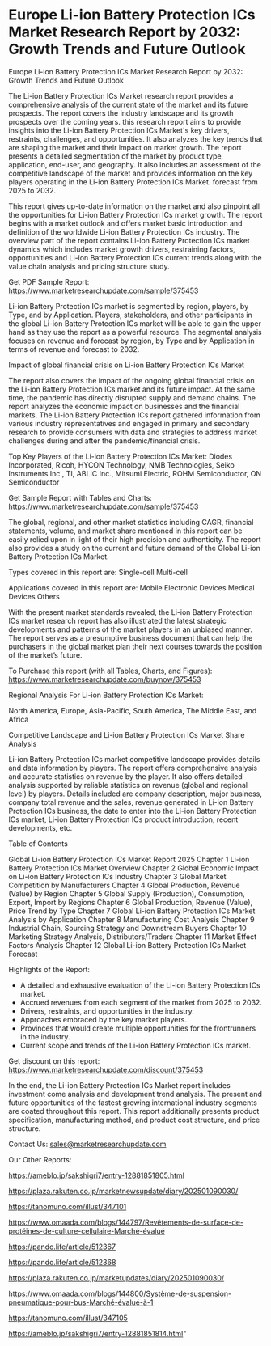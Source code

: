 # Europe Li-ion Battery Protection ICs Market Research Report by 2032: Growth Trends and Future Outlook
Europe Li-ion Battery Protection ICs Market Research Report by 2032: Growth Trends and Future Outlook

The Li-ion Battery Protection ICs Market research report provides a comprehensive analysis of the current state of the market and its future prospects. The report covers the industry landscape and its growth prospects over the coming years. this research report aims to provide insights into the Li-ion Battery Protection ICs Market's key drivers, restraints, challenges, and opportunities. It also analyzes the key trends that are shaping the market and their impact on market growth. The report presents a detailed segmentation of the market by product type, application, end-user, and geography. It also includes an assessment of the competitive landscape of the market and provides information on the key players operating in the Li-ion Battery Protection ICs Market. forecast from 2025 to 2032.

This report gives up-to-date information on the market and also pinpoint all the opportunities for Li-ion Battery Protection ICs market growth. The report begins with a market outlook and offers market basic introduction and definition of the worldwide Li-ion Battery Protection ICs industry. The overview part of the report contains Li-ion Battery Protection ICs market dynamics which includes market growth drivers, restraining factors, opportunities and Li-ion Battery Protection ICs current trends along with the value chain analysis and pricing structure study.

Get PDF Sample Report: https://www.marketresearchupdate.com/sample/375453

Li-ion Battery Protection ICs market is segmented by region, players, by Type, and by Application. Players, stakeholders, and other participants in the global Li-ion Battery Protection ICs market will be able to gain the upper hand as they use the report as a powerful resource. The segmental analysis focuses on revenue and forecast by region, by Type and by Application in terms of revenue and forecast to 2032.

Impact of global financial crisis on Li-ion Battery Protection ICs Market

The report also covers the impact of the ongoing global financial crisis on the Li-ion Battery Protection ICs market and its future impact. At the same time, the pandemic has directly disrupted supply and demand chains. The report analyzes the economic impact on businesses and the financial markets. The Li-ion Battery Protection ICs report gathered information from various industry representatives and engaged in primary and secondary research to provide consumers with data and strategies to address market challenges during and after the pandemic/financial crisis.

Top Key Players of the Li-ion Battery Protection ICs Market:
Diodes Incorporated, Ricoh, HYCON Technology, NMB Technologies, Seiko Instruments Inc., TI, ABLIC Inc., Mitsumi Electric, ROHM Semiconductor, ON Semiconductor


Get Sample Report with Tables and Charts: https://www.marketresearchupdate.com/sample/375453

The global, regional, and other market statistics including CAGR, financial statements, volume, and market share mentioned in this report can be easily relied upon in light of their high precision and authenticity. The report also provides a study on the current and future demand of the Global Li-ion Battery Protection ICs Market.

Types covered in this report are:
Single-cell
Multi-cell


Applications covered in this report are:
Mobile Electronic Devices
Medical Devices
Others


With the present market standards revealed, the Li-ion Battery Protection ICs market research report has also illustrated the latest strategic developments and patterns of the market players in an unbiased manner. The report serves as a presumptive business document that can help the purchasers in the global market plan their next courses towards the position of the market’s future.

To Purchase this report (with all Tables, Charts, and Figures): https://www.marketresearchupdate.com/buynow/375453

Regional Analysis For Li-ion Battery Protection ICs Market:

North America, Europe, Asia-Pacific, South America, The Middle East, and Africa

Competitive Landscape and Li-ion Battery Protection ICs Market Share Analysis

Li-ion Battery Protection ICs market competitive landscape provides details and data information by players. The report offers comprehensive analysis and accurate statistics on revenue by the player. It also offers detailed analysis supported by reliable statistics on revenue (global and regional level) by players. Details included are company description, major business, company total revenue and the sales, revenue generated in Li-ion Battery Protection ICs business, the date to enter into the Li-ion Battery Protection ICs market, Li-ion Battery Protection ICs product introduction, recent developments, etc.

Table of Contents

Global Li-ion Battery Protection ICs Market Report 2025
Chapter 1 Li-ion Battery Protection ICs Market Overview
Chapter 2 Global Economic Impact on Li-ion Battery Protection ICs Industry
Chapter 3 Global Market Competition by Manufacturers
Chapter 4 Global Production, Revenue (Value) by Region
Chapter 5 Global Supply (Production), Consumption, Export, Import by Regions
Chapter 6 Global Production, Revenue (Value), Price Trend by Type
Chapter 7 Global Li-ion Battery Protection ICs Market Analysis by Application
Chapter 8 Manufacturing Cost Analysis
Chapter 9 Industrial Chain, Sourcing Strategy and Downstream Buyers
Chapter 10 Marketing Strategy Analysis, Distributors/Traders
Chapter 11 Market Effect Factors Analysis
Chapter 12 Global Li-ion Battery Protection ICs Market Forecast

Highlights of the Report:

- A detailed and exhaustive evaluation of the Li-ion Battery Protection ICs market.
- Accrued revenues from each segment of the market from 2025 to 2032.
- Drivers, restraints, and opportunities in the industry.
- Approaches embraced by the key market players.
- Provinces that would create multiple opportunities for the frontrunners in the industry.
- Current scope and trends of the Li-ion Battery Protection ICs market.

Get discount on this report: https://www.marketresearchupdate.com/discount/375453

In the end, the Li-ion Battery Protection ICs Market report includes investment come analysis and development trend analysis. The present and future opportunities of the fastest growing international industry segments are coated throughout this report. This report additionally presents product specification, manufacturing method, and product cost structure, and price structure.

Contact Us:
sales@marketresearchupdate.com

Our Other Reports:

https://ameblo.jp/sakshigri7/entry-12881851805.html

https://plaza.rakuten.co.jp/marketnewsupdate/diary/202501090030/

https://tanomuno.com/illust/347101

https://www.omaada.com/blogs/144797/Revêtements-de-surface-de-protéines-de-culture-cellulaire-Marché-évalué

https://pando.life/article/512367

https://pando.life/article/512368

https://plaza.rakuten.co.jp/marketupdates/diary/202501090030/

https://www.omaada.com/blogs/144800/Système-de-suspension-pneumatique-pour-bus-Marché-évalué-à-1

https://tanomuno.com/illust/347105

https://ameblo.jp/sakshigri7/entry-12881851814.html"
